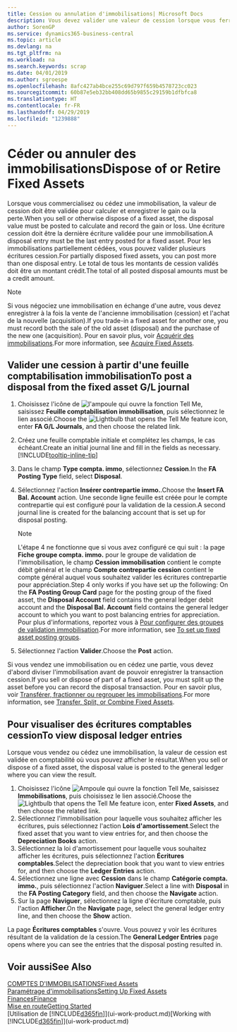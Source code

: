 ```yaml
---
title: Cession ou annulation d'immobilisations| Microsoft Docs
description: Vous devez valider une valeur de cession lorsque vous ferraillez, vendez, ou annulez une immobilisation.
author: SorenGP
ms.service: dynamics365-business-central
ms.topic: article
ms.devlang: na
ms.tgt_pltfrm: na
ms.workload: na
ms.search.keywords: scrap
ms.date: 04/01/2019
ms.author: sgroespe
ms.openlocfilehash: 8afc427ab4bce255c69d797f659b4578723cc023
ms.sourcegitcommit: 60b87e5eb32bb408dd65b9855c29159b1dfbfca8
ms.translationtype: HT
ms.contentlocale: fr-FR
ms.lasthandoff: 04/29/2019
ms.locfileid: "1239888"
---
```

# <a name="dispose-of-or-retire-fixed-assets"></a><span data-ttu-id="00d0f-103">Céder ou annuler des immobilisations</span><span class="sxs-lookup"><span data-stu-id="00d0f-103">Dispose of or Retire Fixed Assets</span></span>
<span data-ttu-id="00d0f-104">Lorsque vous commercialisez ou cédez une immobilisation, la valeur de cession doit être validée pour calculer et enregistrer le gain ou la perte.</span><span class="sxs-lookup"><span data-stu-id="00d0f-104">When you sell or otherwise dispose of a fixed asset, the disposal value must be posted to calculate and record the gain or loss.</span></span> <span data-ttu-id="00d0f-105">Une écriture cession doit être la dernière écriture validée pour une immobilisation.</span><span class="sxs-lookup"><span data-stu-id="00d0f-105">A disposal entry must be the last entry posted for a fixed asset.</span></span> <span data-ttu-id="00d0f-106">Pour les immobilisations partiellement cédées, vous pouvez valider plusieurs écritures cession.</span><span class="sxs-lookup"><span data-stu-id="00d0f-106">For partially disposed fixed assets, you can post more than one disposal entry.</span></span> <span data-ttu-id="00d0f-107">Le total de tous les montants de cession validés doit être un montant crédit.</span><span class="sxs-lookup"><span data-stu-id="00d0f-107">The total of all posted disposal amounts must be a credit amount.</span></span>  

> [!NOTE]  
>   <span data-ttu-id="00d0f-108">Si vous négociez une immobilisation en échange d'une autre, vous devez enregistrer à la fois la vente de l'ancienne immobilisation (cession) et l'achat de la nouvelle (acquisition).</span><span class="sxs-lookup"><span data-stu-id="00d0f-108">If you trade-in a fixed asset for another one, you must record both the sale of the old asset (disposal) and the purchase of the new one (acquisition).</span></span> <span data-ttu-id="00d0f-109">Pour en savoir plus, voir [Acquérir des immobilisations](fa-how-acquire.md).</span><span class="sxs-lookup"><span data-stu-id="00d0f-109">For more information, see [Acquire Fixed Assets](fa-how-acquire.md).</span></span>  

## <a name="to-post-a-disposal-from-the-fixed-asset-gl-journal"></a><span data-ttu-id="00d0f-110">Valider une cession à partir d'une feuille comptabilisation immobilisation</span><span class="sxs-lookup"><span data-stu-id="00d0f-110">To post a disposal from the fixed asset G/L journal</span></span>
1. <span data-ttu-id="00d0f-111">Choisissez l'icône de ![l'ampoule qui ouvre la fonction Tell Me](media/ui-search/search_small.png "Dites-moi ce que vous voulez faire"), saisissez **Feuille comptabilisation immobilisation**, puis sélectionnez le lien associé.</span><span class="sxs-lookup"><span data-stu-id="00d0f-111">Choose the ![Lightbulb that opens the Tell Me feature](media/ui-search/search_small.png "Tell me what you want to do") icon, enter **FA G/L Journals**, and then choose the related link.</span></span>  
2. <span data-ttu-id="00d0f-112">Créez une feuille comptable initiale et complétez les champs, le cas échéant.</span><span class="sxs-lookup"><span data-stu-id="00d0f-112">Create an initial journal line and fill in the fields as necessary.</span></span> [!INCLUDE[tooltip-inline-tip](includes/tooltip-inline-tip_md.md)]  
3. <span data-ttu-id="00d0f-113">Dans le champ **Type compta. immo**, sélectionnez **Cession**.</span><span class="sxs-lookup"><span data-stu-id="00d0f-113">In the **FA Posting Type** field, select **Disposal**.</span></span>  
4. <span data-ttu-id="00d0f-114">Sélectionnez l'action **Insérer contrepartie immo.**.</span><span class="sxs-lookup"><span data-stu-id="00d0f-114">Choose the **Insert FA Bal. Account** action.</span></span> <span data-ttu-id="00d0f-115">Une seconde ligne feuille est créée pour le compte contrepartie qui est configuré pour la validation de la cession.</span><span class="sxs-lookup"><span data-stu-id="00d0f-115">A second journal line is created for the balancing account that is set up for disposal posting.</span></span>  

    > [!NOTE]  
    >   <span data-ttu-id="00d0f-116">L'étape 4 ne fonctionne que si vous avez configuré ce qui suit : la page **Fiche groupe compta. immo.** pour le groupe de validation de l'immobilisation, le champ **Cession immobilisation** contient le compte débit général et le champ **Compte contrepartie cession** contient le compte général auquel vous souhaitez valider les écritures contrepartie pour appréciation.</span><span class="sxs-lookup"><span data-stu-id="00d0f-116">Step 4 only works if you have set up the following: On the **FA Posting Group Card** page for the posting group of the fixed asset, the **Disposal Account** field contains the general ledger debit account and the **Disposal Bal. Account** field contains the general ledger account to which you want to post balancing entries for appreciation.</span></span> <span data-ttu-id="00d0f-117">Pour plus d'informations, reportez vous à [Pour configurer des groupes de validation immobilisation](fa-how-setup-general.md#to-set-up-fixed-asset-posting-groups).</span><span class="sxs-lookup"><span data-stu-id="00d0f-117">For more information, see [To set up fixed asset posting groups](fa-how-setup-general.md#to-set-up-fixed-asset-posting-groups).</span></span>  
5. <span data-ttu-id="00d0f-118">Sélectionnez l'action **Valider**.</span><span class="sxs-lookup"><span data-stu-id="00d0f-118">Choose the **Post** action.</span></span>  

<span data-ttu-id="00d0f-119">Si vous vendez une immobilisation ou en cédez une partie, vous devez d'abord diviser l'immobilisation avant de pouvoir enregistrer la transaction cession.</span><span class="sxs-lookup"><span data-stu-id="00d0f-119">If you sell or dispose of part of a fixed asset, you must split up the asset before you can record the disposal transaction.</span></span> <span data-ttu-id="00d0f-120">Pour en savoir plus, voir [Transférer, fractionner ou regrouper les immobilisations](fa-how-trans-split-combine.md).</span><span class="sxs-lookup"><span data-stu-id="00d0f-120">For more information, see [Transfer, Split, or Combine Fixed Assets](fa-how-trans-split-combine.md).</span></span>  

## <a name="to-view-disposal-ledger-entries"></a><span data-ttu-id="00d0f-121">Pour visualiser des écritures comptables cession</span><span class="sxs-lookup"><span data-stu-id="00d0f-121">To view disposal ledger entries</span></span>
<span data-ttu-id="00d0f-122">Lorsque vous vendez ou cédez une immobilisation, la valeur de cession est validée en comptabilité où vous pouvez afficher le résultat.</span><span class="sxs-lookup"><span data-stu-id="00d0f-122">When you sell or dispose of a fixed asset, the disposal value is posted to the general ledger where you can view the result.</span></span>  

1. <span data-ttu-id="00d0f-123">Choisissez l'icône ![Ampoule qui ouvre la fonction Tell Me](media/ui-search/search_small.png "Dites-moi ce que vous voulez faire"), saisissez **Immobilisations**, puis choisissez le lien associé.</span><span class="sxs-lookup"><span data-stu-id="00d0f-123">Choose the ![Lightbulb that opens the Tell Me feature](media/ui-search/search_small.png "Tell me what you want to do") icon, enter **Fixed Assets**, and then choose the related link.</span></span>  
2. <span data-ttu-id="00d0f-124">Sélectionnez l'immobilisation pour laquelle vous souhaitez afficher les écritures, puis sélectionnez l'action **Lois d'amortissement**.</span><span class="sxs-lookup"><span data-stu-id="00d0f-124">Select the fixed asset that you want to view entries for, and then choose the **Depreciation Books** action.</span></span>  
3. <span data-ttu-id="00d0f-125">Sélectionnez la loi d'amortissement pour laquelle vous souhaitez afficher les écritures, puis sélectionnez l'action **Écritures comptables**.</span><span class="sxs-lookup"><span data-stu-id="00d0f-125">Select the depreciation book that you want to view entries for, and then choose the **Ledger Entries** action.</span></span>  
4. <span data-ttu-id="00d0f-126">Sélectionnez une ligne avec **Cession** dans le champ **Catégorie compta. immo.**, puis sélectionnez l'action **Naviguer**.</span><span class="sxs-lookup"><span data-stu-id="00d0f-126">Select a line with **Disposal** in the **FA Posting Category** field, and then choose the **Navigate** action.</span></span>  
5. <span data-ttu-id="00d0f-127">Sur la page **Naviguer**, sélectionnez la ligne d'écriture comptable, puis l'action **Afficher**.</span><span class="sxs-lookup"><span data-stu-id="00d0f-127">On the **Navigate** page, select the general ledger entry line, and then choose the **Show** action.</span></span>  

<span data-ttu-id="00d0f-128">La page **Écritures comptables** s'ouvre. Vous pouvez y voir les écritures résultant de la validation de la cession.</span><span class="sxs-lookup"><span data-stu-id="00d0f-128">The **General Ledger Entries** page opens where you can see the entries that the disposal posting resulted in.</span></span>  

## <a name="see-also"></a><span data-ttu-id="00d0f-129">Voir aussi</span><span class="sxs-lookup"><span data-stu-id="00d0f-129">See Also</span></span>
[<span data-ttu-id="00d0f-130">COMPTES D'IMMOBILISATIONS</span><span class="sxs-lookup"><span data-stu-id="00d0f-130">Fixed Assets</span></span>](fa-manage.md)  
[<span data-ttu-id="00d0f-131">Paramétrage d'immobilisations</span><span class="sxs-lookup"><span data-stu-id="00d0f-131">Setting Up Fixed Assets</span></span>](fa-setup.md)  
[<span data-ttu-id="00d0f-132">Finances</span><span class="sxs-lookup"><span data-stu-id="00d0f-132">Finance</span></span>](finance.md)  
[<span data-ttu-id="00d0f-133">Mise en route</span><span class="sxs-lookup"><span data-stu-id="00d0f-133">Getting Started</span></span>](product-get-started.md)  
<span data-ttu-id="00d0f-134">[Utilisation de [!INCLUDE[d365fin](includes/d365fin_md.md)]](ui-work-product.md)</span><span class="sxs-lookup"><span data-stu-id="00d0f-134">[Working with [!INCLUDE[d365fin](includes/d365fin_md.md)]](ui-work-product.md)</span></span>
